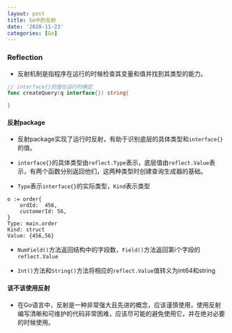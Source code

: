 ```yaml
---
layout: post
title: Go中的反射
date: '2020-11-23'
categories: [Go]
---
```



### Reflection

- 反射机制是指程序在运行的时候检查其变量和值并找到其类型的能力。


```go
// interface{}的值在运行时确定
func createQuery(q interface{}) string{

}
```

#### 反射package

- 反射package实现了运行时反射，有助于识别底层的具体类型和`interface{}`的值。

- `interface{}`的具体类型由`reflect.Type`表示，底层值由`reflect.Value`表示，有两个函数分别返回他们，这两种类型时创建查询生成器的基础。

- `Type`表示`interface{}`的实际类型，`Kind`表示类型

```
o := order{
    ordId:  456,
    customerId: 56,
}
Type: main.order
Kind: struct
Value: {456,56}
```

- `NumField()`方法返回结构中的字段数，`Field()`方法返回第i个字段的`reflect.Value`

- `Int()`方法和`String()`方法将相应的`reflect.Value`值转义为int64和string

#### 该不该使用反射

- 在Go语言中，反射是一种非常强大且先进的概念，应该谨慎使用，使用反射编写清晰和可维护的代码非常困难，应该尽可能的避免使用它，并在绝对必要的时候使用。


